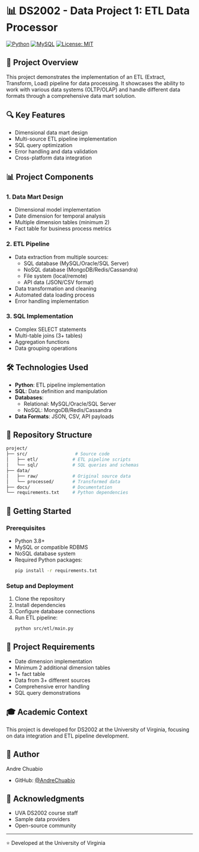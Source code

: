 # 📊 DS2002 - Data Project 1: ETL Data Processor

[![Python](https://img.shields.io/badge/Python-3.8%2B-blue.svg)](https://www.python.org/)
[![MySQL](https://img.shields.io/badge/MySQL-8.0%2B-orange.svg)](https://www.mysql.com/)
[![License: MIT](https://img.shields.io/badge/License-MIT-yellow.svg)](https://opensource.org/licenses/MIT)

## 🎯 Project Overview
This project demonstrates the implementation of an ETL (Extract, Transform, Load) pipeline for data processing. It showcases the ability to work with various data systems (OLTP/OLAP) and handle different data formats through a comprehensive data mart solution.

## 🔍 Key Features
- Dimensional data mart design
- Multi-source ETL pipeline implementation
- SQL query optimization
- Error handling and data validation
- Cross-platform data integration

## 📊 Project Components

### 1. Data Mart Design
- Dimensional model implementation
- Date dimension for temporal analysis
- Multiple dimension tables (minimum 2)
- Fact table for business process metrics

### 2. ETL Pipeline
- Data extraction from multiple sources:
  - SQL database (MySQL/Oracle/SQL Server)
  - NoSQL database (MongoDB/Redis/Cassandra)
  - File system (local/remote)
  - API data (JSON/CSV format)
- Data transformation and cleaning
- Automated data loading process
- Error handling implementation

### 3. SQL Implementation
- Complex SELECT statements
- Multi-table joins (3+ tables)
- Aggregation functions
- Data grouping operations

## 🛠️ Technologies Used
- **Python**: ETL pipeline implementation
- **SQL**: Data definition and manipulation
- **Databases**: 
  - Relational: MySQL/Oracle/SQL Server
  - NoSQL: MongoDB/Redis/Cassandra
- **Data Formats**: JSON, CSV, API payloads

## 📁 Repository Structure
```bash
project/
├── src/                  # Source code
│   ├── etl/             # ETL pipeline scripts
│   └── sql/             # SQL queries and schemas
├── data/
│   ├── raw/             # Original source data
│   └── processed/       # Transformed data
├── docs/                # Documentation
└── requirements.txt     # Python dependencies
```

## 🚀 Getting Started

### Prerequisites
- Python 3.8+
- MySQL or compatible RDBMS
- NoSQL database system
- Required Python packages:
  ```bash
  pip install -r requirements.txt
  ```

### Setup and Deployment
1. Clone the repository
2. Install dependencies
3. Configure database connections
4. Run ETL pipeline:
   ```bash
   python src/etl/main.py
   ```

## 📝 Project Requirements
- Date dimension implementation
- Minimum 2 additional dimension tables
- 1+ fact table
- Data from 3+ different sources
- Comprehensive error handling
- SQL query demonstrations

## 🎓 Academic Context
This project is developed for DS2002 at the University of Virginia, focusing on data integration and ETL pipeline development.

## 👤 Author
Andre Chuabio
- GitHub: [@AndreChuabio](https://github.com/AndreChuabio)

## 🙏 Acknowledgments
- UVA DS2002 course staff
- Sample data providers
- Open-source community

---
⭐️ Developed at the University of Virginia 
